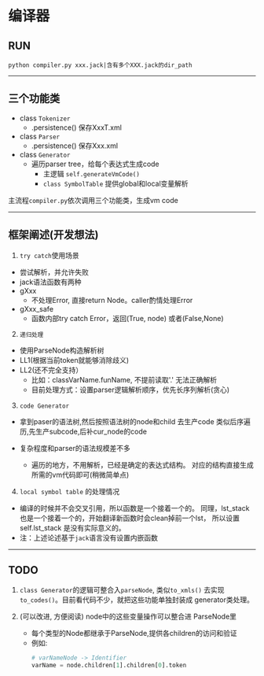 # 编译器

## RUN
```
python compiler.py xxx.jack|含有多个XXX.jack的dir_path
```
---
## 三个功能类
- class `Tokenizer`
  - .persistence() 保存XxxT.xml
- class `Parser`
  - .persistence() 保存Xxx.xml
- class `Generator`
  - 遍历parser tree，给每个表达式生成code
    - 主逻辑 `self.generateVmCode()` 
    - `class SymbolTable` 提供global和local变量解析


主流程`compiler.py`依次调用三个功能类，生成vm code

---
## 框架阐述(开发想法)
1) `try catch`使用场景
  - 尝试解析，并允许失败
  - jack语法函数有两种
  - gXxx 
    - 不处理Error, 直接return Node。caller酌情处理Error
  - gXxx_safe
      - 函数内部try catch Error，返回(True, node) 或者(False,None)

2) `递归处理`
  - 使用ParseNode构造解析树
  - LL1(根据当前token就能够消除歧义)
  - LL2(还不完全支持）
    - 比如：classVarName.funName, 不提前读取'.' 无法正确解析
    - 目前处理方式：设置parser逻辑解析顺序，优先长序列解析(贪心)

3) `code Generator`
  - 拿到paser的语法树,然后按照语法树的node和child 去生产code
    类似后序遍历,先生产subcode,后补cur_node的code

  - 复杂程度和parser的语法规模差不多
    - 遍历的地方，不用解析，已经是确定的表达式结构。
      对应的结构直接生成所需的vm代码即可(稍微简单点)

4) `local symbol table` 的处理情况
- 编译的时候并不会交叉引用，所以函数是一个接着一个的。
  同理，lst_stack 也是一个接着一个的，开始翻译新函数时会clean掉前一个lst，
  所以设置self.lst_stack 是没有实际意义的。
- 注：上述论述基于`jack`语言没有设置内嵌函数

---
## TODO
1) `class Generator`的逻辑可整合入`parseNode`, 类似`to_xmls()`
   去实现`to_codes()`。目前看代码不少，就把这些功能单独封装成
   generator类处理。

2) (可以改进, 方便阅读) node中的这些变量操作可以整合进 ParseNode里
    - 每个类型的Node都继承于ParseNode,提供各children的访问和验证
    - 例如:
      ``` python
      # varNameNode -> Identifier
      varName = node.children[1].children[0].token 
      ```
